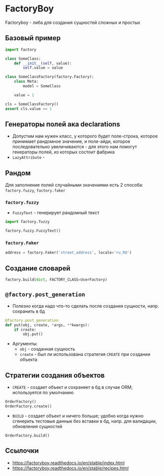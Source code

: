 # FactoryBoy
Factoryboy - либа для создания сущностей сложных и простых

## Базовый пример
```python
import factory

class SomeClass:
	def __init__(self, value):
		self.value = value

class SomeClassFactory(factory.Factory):
	class Meta:
		model = SomeClass

	value = 1

cls = SomeClassFactory()
assert cls.value == 1
```

## Генераторы полей ака declarations
- Допустим нам нужен класс, у которого будет  поле-строка, которое принимает рандомное значение, и поле-айди, которое последовательно увеличиваются - для этого нам помогут генераторы полей, из которых состоит фабрика
- `LazyAttribute` - 

## Рандом
Для заполнение полей случайными значениями есть 2 способа: `factory.fuzzy`, `factory.faker`

### `factory.fuzzy`
- `FuzzyText` - генерирует рандомный текст
```python
import factory.fuzzy

factory.fuzzy.FuzzyText()
```



### `factory.Faker`

```python
address = factory.Faker('street_address', locale='ru_RU')
```

## Создание словарей
```python
factory.build(dict, FACTORY_CLASS=UserFactory)
```

## `@factory.post_generation`
- Полезно когда надо что-то сделать после создания сущности, напр. сохранить в бд
```python
@factory.post_generation  
def put(obj, create, *args, **kwargs):  
    if create:  
        obj.put()
```
- Аргументы:
    - `obj` - созданная сущность
    - `create` - был ли использована стратегия `CREATE` при создании объекта

## Стратегии создания объектов
- `CREATE` - создает объект и сохраняет в бд в случае ORM; используется по умолчанию
```python
OrderFactory()
OrderFactory.create()
```
- `BUILD` - создает объект и ничего больше; удобно когда нужно сгенерить тестовые данные без вставки в бд, напр. для валидации, обновления сущностей
```
OrderFactory.build()
```


## Ссылочки
- https://factoryboy.readthedocs.io/en/stable/index.html
- https://factoryboy.readthedocs.io/en/stable/recipes.html